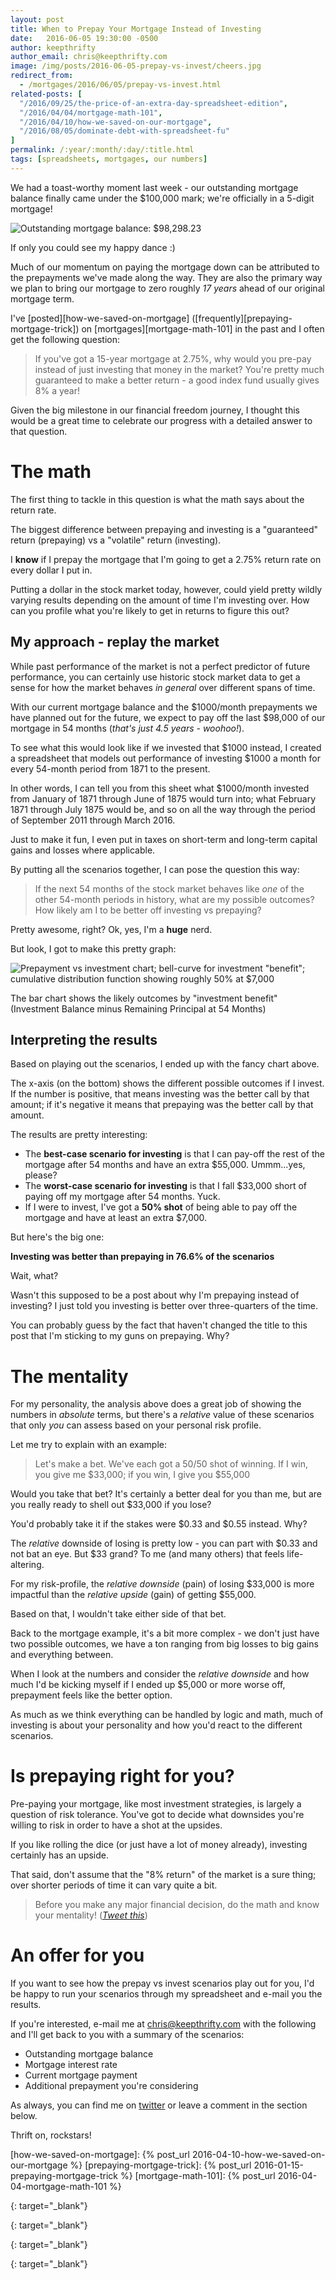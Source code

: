 ```yaml
---
layout: post
title: When to Prepay Your Mortgage Instead of Investing
date:   2016-06-05 19:30:00 -0500
author: keepthrifty
author_email: chris@keepthrifty.com
image: /img/posts/2016-06-05-prepay-vs-invest/cheers.jpg
redirect_from:
  - /mortgages/2016/06/05/prepay-vs-invest.html
related-posts: [
  "/2016/09/25/the-price-of-an-extra-day-spreadsheet-edition",
  "/2016/04/04/mortgage-math-101",
  "/2016/04/10/how-we-saved-on-our-mortgage",
  "/2016/08/05/dominate-debt-with-spreadsheet-fu"
]
permalink: /:year/:month/:day/:title.html
tags: [spreadsheets, mortgages, our numbers]
---
```


We had a toast-worthy moment last week - our outstanding mortgage balance finally came under the $100,000 mark; we're officially in a 5-digit mortgage!

![Outstanding mortgage balance: $98,298.23][mortgage-balance]

<div class="image-caption">If only you could see my happy dance :)</div>

Much of our momentum on paying the mortgage down can be attributed to the prepayments we've made along the way. They are also the primary way we plan to bring our mortgage to zero roughly _17 years_ ahead of our original mortgage term.

I've [posted][how-we-saved-on-mortgage] ([frequently][prepaying-mortgage-trick]) on [mortgages][mortgage-math-101] in the past and I often get the following question:

> If you've got a 15-year mortgage at 2.75%, why would you pre-pay instead of just investing that money in the market? You're pretty much guaranteed to make a better return - a good index fund usually gives 8% a year!

Given the big milestone in our financial freedom journey, I thought this would be a great time to celebrate our progress with a detailed answer to that question.

# The math #

The first thing to tackle in this question is what the math says about the return rate.

The biggest difference between prepaying and investing is a "guaranteed" return (prepaying) vs a "volatile" return (investing).

I __know__ if I prepay the mortgage that I'm going to get a 2.75% return rate on every dollar I put in.

Putting a dollar in the stock market today, however, could yield pretty wildly varying results depending on the amount of time I'm investing over. How can you profile what you're likely to get in returns to figure this out?

## My approach - replay the market ##

While past performance of the market is not a perfect predictor of future performance, you can certainly use historic stock market data to get a sense for how the market behaves _in general_ over different spans of time.

With our current mortgage balance and the $1000/month prepayments we have planned out for the future, we expect to pay off the last $98,000 of our mortgage in 54 months (_that's just 4.5 years - woohoo!_).

To see what this would look like if we invested that $1000 instead, I created a spreadsheet that models out performance of investing $1000 a month for every 54-month period from 1871 to the present.

In other words, I can tell you from this sheet what $1000/month invested from January of 1871 through June of 1875 would turn into; what February 1871 through July 1875 would be, and so on all the way through the period of September 2011 through March 2016.

Just to make it fun, I even put in taxes on short-term and long-term capital gains and losses where applicable.

By putting all the scenarios together, I can pose the question this way:

> If the next 54 months of the stock market behaves like _one_ of the other 54-month periods in history, what are my possible outcomes? How likely am I to be better off investing vs prepaying?

Pretty awesome, right? Ok, yes, I'm a __huge__ nerd.

But look, I got to make this pretty graph:

![Prepayment vs investment chart; bell-curve for investment "benefit"; cumulative distribution function showing roughly 50% at $7,000][prepay-vs-invest-chart]

<div class="image-caption">The bar chart shows the likely outcomes by "investment benefit" (Investment Balance minus Remaining Principal at 54 Months)</div>

## Interpreting the results ##

Based on playing out the scenarios, I ended up with the fancy chart above.

The x-axis (on the bottom) shows the different possible outcomes if I invest. If the number is positive, that means investing was the better call by that amount; if it's negative it means that prepaying was the better call by that amount.

The results are pretty interesting:

- The __best-case scenario for investing__ is that I can pay-off the rest of the mortgage after 54 months and have an extra $55,000. Ummm...yes, please?
- The __worst-case scenario for investing__ is that I fall $33,000 short of paying off my mortgage after 54 months. Yuck.
- If I were to invest, I've got a __50% shot__ of being able to pay off the mortgage and have at least an extra $7,000.

But here's the big one:

__Investing was better than prepaying in 76.6% of the scenarios__

Wait, what?

Wasn't this supposed to be a post about why I'm prepaying instead of investing? I just told you investing is better over three-quarters of the time.

You can probably guess by the fact that haven't changed the title to this post that I'm sticking to my guns on prepaying. Why?

# The mentality #

For my personality, the analysis above does a great job of showing the numbers in _absolute_ terms, but there's a _relative_ value of these scenarios that only _you_ can assess based on your personal risk profile.

Let me try to explain with an example:

> Let's make a bet. We've each got a 50/50 shot of winning. If I win, you give me $33,000; if you win, I give you $55,000

Would you take that bet? It's certainly a better deal for you than me, but are you really ready to shell out $33,000 if you lose?

You'd probably take it if the stakes were $0.33 and $0.55 instead. Why?

The _relative_ downside of losing is pretty low - you can part with $0.33 and not bat an eye. But $33 grand? To me (and many others) that feels life-altering.

For my risk-profile, the _relative downside_ (pain) of losing $33,000 is more impactful than the _relative upside_ (gain) of getting $55,000.

Based on that, I wouldn't take either side of that bet.

Back to the mortgage example, it's a bit more complex - we don't just have two possible outcomes, we have a ton ranging from big losses to big gains and everything between.

When I look at the numbers and consider the _relative downside_ and how much I'd be kicking myself if I ended up $5,000 or more worse off, prepayment feels like the better option.

As much as we think everything can be handled by logic and math, much of investing is about your personality and how you'd react to the different scenarios.

# Is prepaying right for you? #

Pre-paying your mortgage, like most investment strategies, is largely a question of risk tolerance. You've got to decide what downsides you're willing to risk in order to have a shot at the upsides.

If you like rolling the dice (or just have a lot of money already), investing certainly has an upside.

That said, don't assume that the "8% return" of the market is a sure thing; over shorter periods of time it can vary quite a bit.

> Before you make any major financial decision, do the math and know your mentality! ([_Tweet this_][tweet-quote])

# An offer for you

If you want to see how the prepay vs invest scenarios play out for you, I'd be happy to run your scenarios through my spreadsheet and e-mail you the results.

If you're interested, e-mail me at chris@keepthrifty.com with the following and I'll get back to you with a summary of the scenarios:

- Outstanding mortgage balance
- Mortgage interest rate
- Current mortgage payment
- Additional prepayment you're considering

As always, you can find me on [twitter][twitter-link] or leave a comment in the section below.

Thrift on, rockstars!

[how-we-saved-on-mortgage]: {% post_url 2016-04-10-how-we-saved-on-our-mortgage %}
[prepaying-mortgage-trick]: {% post_url 2016-01-15-prepaying-mortgage-trick %}
[mortgage-math-101]:        {% post_url 2016-04-04-mortgage-math-101 %}

[twitter-link]: http://www.twitter.com/keepthrifty
{: target="_blank"}

[tweet-quote]: https://twitter.com/intent/tweet?text=%22Before%20you%20make%20any%20major%20financial%20decision%2C%20do%20the%20math%20and%20know%20your%20mentality%22%20https%3A%2F%2Fwww.keepthrifty.com%2Fmortgages%2F2016%2F06%2F05%2Fprepay-vs-invest.html%20via%20%40keepthrifty&source=clicktotweet&related=clicktotweet
{: target="_blank"}

[mortgage-balance]: /img/posts/2016-06-05-prepay-vs-invest/june-2016-mortgage.png
{: target="_blank"}

[prepay-vs-invest-chart]: /img/posts/2016-06-05-prepay-vs-invest/prepay-vs-invest-chart.png
{: target="_blank"}
